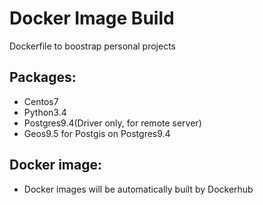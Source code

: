 # Docker Image Build

Dockerfile to boostrap personal projects

## Packages:
 - Centos7
 - Python3.4
 - Postgres9.4(Driver only, for remote server)
 - Geos9.5 for Postgis on Postgres9.4

 ## Docker image:
 - Docker images will be automatically built by Dockerhub
